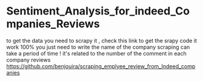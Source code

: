 # Sentiment_Analysis_for_indeed_Companies_Reviews

to get the data you need to scrapy it , check this link to get the srapy code
it work 100% you just need to write the name of the company
scraping can take a period of time ! it's related to the number of the comment in each company reviews
https://github.com/benjouira/scraping_emplyee_review_from_Indeed_companies
